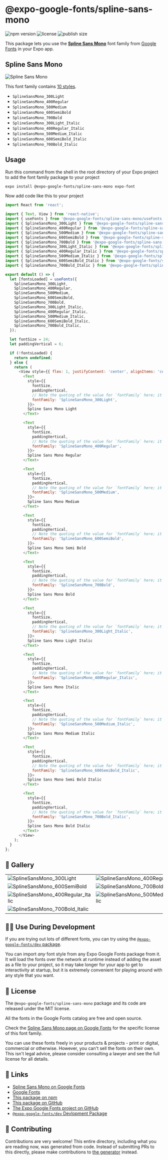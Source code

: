 # @expo-google-fonts/spline-sans-mono

![npm version](https://flat.badgen.net/npm/v/@expo-google-fonts/spline-sans-mono)
![license](https://flat.badgen.net/github/license/expo/google-fonts)
![publish size](https://flat.badgen.net/packagephobia/install/@expo-google-fonts/spline-sans-mono)

This package lets you use the [**Spline Sans Mono**](https://fonts.google.com/specimen/Spline+Sans+Mono) font family from [Google Fonts](https://fonts.google.com/) in your Expo app.

## Spline Sans Mono

![Spline Sans Mono](./font-family.png)

This font family contains [10 styles](#-gallery).

- `SplineSansMono_300Light`
- `SplineSansMono_400Regular`
- `SplineSansMono_500Medium`
- `SplineSansMono_600SemiBold`
- `SplineSansMono_700Bold`
- `SplineSansMono_300Light_Italic`
- `SplineSansMono_400Regular_Italic`
- `SplineSansMono_500Medium_Italic`
- `SplineSansMono_600SemiBold_Italic`
- `SplineSansMono_700Bold_Italic`

## Usage

Run this command from the shell in the root directory of your Expo project to add the font family package to your project
```sh
expo install @expo-google-fonts/spline-sans-mono expo-font
```

Now add code like this to your project
```js
import React from 'react';

import { Text, View } from 'react-native';
import { useFonts } from '@expo-google-fonts/spline-sans-mono/useFonts';
import { SplineSansMono_300Light } from '@expo-google-fonts/spline-sans-mono/300Light';
import { SplineSansMono_400Regular } from '@expo-google-fonts/spline-sans-mono/400Regular';
import { SplineSansMono_500Medium } from '@expo-google-fonts/spline-sans-mono/500Medium';
import { SplineSansMono_600SemiBold } from '@expo-google-fonts/spline-sans-mono/600SemiBold';
import { SplineSansMono_700Bold } from '@expo-google-fonts/spline-sans-mono/700Bold';
import { SplineSansMono_300Light_Italic } from '@expo-google-fonts/spline-sans-mono/300Light_Italic';
import { SplineSansMono_400Regular_Italic } from '@expo-google-fonts/spline-sans-mono/400Regular_Italic';
import { SplineSansMono_500Medium_Italic } from '@expo-google-fonts/spline-sans-mono/500Medium_Italic';
import { SplineSansMono_600SemiBold_Italic } from '@expo-google-fonts/spline-sans-mono/600SemiBold_Italic';
import { SplineSansMono_700Bold_Italic } from '@expo-google-fonts/spline-sans-mono/700Bold_Italic';

export default () => {
  let [fontsLoaded] = useFonts({
    SplineSansMono_300Light,
    SplineSansMono_400Regular,
    SplineSansMono_500Medium,
    SplineSansMono_600SemiBold,
    SplineSansMono_700Bold,
    SplineSansMono_300Light_Italic,
    SplineSansMono_400Regular_Italic,
    SplineSansMono_500Medium_Italic,
    SplineSansMono_600SemiBold_Italic,
    SplineSansMono_700Bold_Italic,
  });

  let fontSize = 24;
  let paddingVertical = 6;

  if (!fontsLoaded) {
    return undefined;
  } else {
    return (
      <View style={{ flex: 1, justifyContent: 'center', alignItems: 'center' }}>
        <Text
          style={{
            fontSize,
            paddingVertical,
            // Note the quoting of the value for `fontFamily` here; it expects a string!
            fontFamily: 'SplineSansMono_300Light',
          }}>
          Spline Sans Mono Light
        </Text>

        <Text
          style={{
            fontSize,
            paddingVertical,
            // Note the quoting of the value for `fontFamily` here; it expects a string!
            fontFamily: 'SplineSansMono_400Regular',
          }}>
          Spline Sans Mono Regular
        </Text>

        <Text
          style={{
            fontSize,
            paddingVertical,
            // Note the quoting of the value for `fontFamily` here; it expects a string!
            fontFamily: 'SplineSansMono_500Medium',
          }}>
          Spline Sans Mono Medium
        </Text>

        <Text
          style={{
            fontSize,
            paddingVertical,
            // Note the quoting of the value for `fontFamily` here; it expects a string!
            fontFamily: 'SplineSansMono_600SemiBold',
          }}>
          Spline Sans Mono Semi Bold
        </Text>

        <Text
          style={{
            fontSize,
            paddingVertical,
            // Note the quoting of the value for `fontFamily` here; it expects a string!
            fontFamily: 'SplineSansMono_700Bold',
          }}>
          Spline Sans Mono Bold
        </Text>

        <Text
          style={{
            fontSize,
            paddingVertical,
            // Note the quoting of the value for `fontFamily` here; it expects a string!
            fontFamily: 'SplineSansMono_300Light_Italic',
          }}>
          Spline Sans Mono Light Italic
        </Text>

        <Text
          style={{
            fontSize,
            paddingVertical,
            // Note the quoting of the value for `fontFamily` here; it expects a string!
            fontFamily: 'SplineSansMono_400Regular_Italic',
          }}>
          Spline Sans Mono Italic
        </Text>

        <Text
          style={{
            fontSize,
            paddingVertical,
            // Note the quoting of the value for `fontFamily` here; it expects a string!
            fontFamily: 'SplineSansMono_500Medium_Italic',
          }}>
          Spline Sans Mono Medium Italic
        </Text>

        <Text
          style={{
            fontSize,
            paddingVertical,
            // Note the quoting of the value for `fontFamily` here; it expects a string!
            fontFamily: 'SplineSansMono_600SemiBold_Italic',
          }}>
          Spline Sans Mono Semi Bold Italic
        </Text>

        <Text
          style={{
            fontSize,
            paddingVertical,
            // Note the quoting of the value for `fontFamily` here; it expects a string!
            fontFamily: 'SplineSansMono_700Bold_Italic',
          }}>
          Spline Sans Mono Bold Italic
        </Text>
      </View>
    );
  }
};

```

## 🔡 Gallery


||||
|-|-|-|
|![SplineSansMono_300Light](.//300Light/SplineSansMono_300Light.ttf.png)|![SplineSansMono_400Regular](.//400Regular/SplineSansMono_400Regular.ttf.png)|![SplineSansMono_500Medium](.//500Medium/SplineSansMono_500Medium.ttf.png)||
|![SplineSansMono_600SemiBold](.//600SemiBold/SplineSansMono_600SemiBold.ttf.png)|![SplineSansMono_700Bold](.//700Bold/SplineSansMono_700Bold.ttf.png)|![SplineSansMono_300Light_Italic](.//300Light_Italic/SplineSansMono_300Light_Italic.ttf.png)||
|![SplineSansMono_400Regular_Italic](.//400Regular_Italic/SplineSansMono_400Regular_Italic.ttf.png)|![SplineSansMono_500Medium_Italic](.//500Medium_Italic/SplineSansMono_500Medium_Italic.ttf.png)|![SplineSansMono_600SemiBold_Italic](.//600SemiBold_Italic/SplineSansMono_600SemiBold_Italic.ttf.png)||
|![SplineSansMono_700Bold_Italic](.//700Bold_Italic/SplineSansMono_700Bold_Italic.ttf.png)||||


## 👩‍💻 Use During Development

If you are trying out lots of different fonts, you can try using the [`@expo-google-fonts/dev` package](https://github.com/freeboub/google-fonts/tree/master/font-packages/dev#readme).

You can import *any* font style from any Expo Google Fonts package from it. It will load the fonts
over the network at runtime instead of adding the asset as a file to your project, so it may take longer
for your app to get to interactivity at startup, but it is extremely convenient
for playing around with any style that you want.

## 📖 License

The `@expo-google-fonts/spline-sans-mono` package and its code are released under the MIT license.

All the fonts in the Google Fonts catalog are free and open source.

Check the [Spline Sans Mono page on Google Fonts](https://fonts.google.com/specimen/Spline+Sans+Mono) for the specific license of this font family.

You can use these fonts freely in your products & projects - print or digital, commercial or otherwise. However, you can't sell the fonts on their own. This isn't legal advice, please consider consulting a lawyer and see the full license for all details.

## 🔗 Links

- [Spline Sans Mono on Google Fonts](https://fonts.google.com/specimen/Spline+Sans+Mono)
- [Google Fonts](https://fonts.google.com/)
- [This package on npm](https://www.npmjs.com/package/@expo-google-fonts/spline-sans-mono)
- [This package on GitHub](https://github.com/freeboub/google-fonts/tree/master/font-packages/spline-sans-mono)
- [The Expo Google Fonts project on GitHub](https://github.com/freeboub/google-fonts)
- [`@expo-google-fonts/dev` Devlopment Package](https://github.com/freeboub/google-fonts/tree/master/font-packages/dev)

## 🤝 Contributing

Contributions are very welcome! This entire directory, including what you are reading now, was generated from code. Instead of submitting PRs to this directly, please make contributions to [the generator](https://github.com/freeboub/google-fonts/tree/master/packages/generator) instead.

